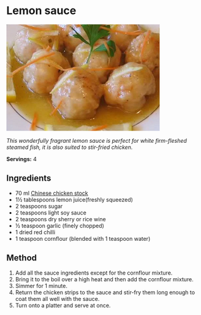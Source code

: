 # Lemon sauce

![Lemon sauce](resources/lemon-sauce.jpg)

*This wonderfully fragrant lemon sauce is perfect for white firm-fleshed steamed fish, it is also suited to stir-fried chicken.*

**Servings:** 4

## Ingredients
-   70 ml [Chinese chicken stock](../../stocks/chinese-chicken-stock.md)
- 1½ tablespoons lemon juice(freshly squeezed)
- 2 teaspoons sugar
- 2 teaspoons light soy sauce
- 2 teaspoons dry sherry or rice wine
- ½ teaspoon garlic (finely chopped)
- 1 dried red chilli
- 1 teaspoon cornflour (blended with 1 teaspoon water)

## Method
1. Add all the sauce ingredients except for the cornflour mixture.
1. Bring it to the boil over a high heat and then add the cornflour mixture.
1. Simmer for 1 minute.
1. Return the chicken strips to the sauce and stir-fry them long enough to coat them all well with the sauce.
1. Turn onto a platter and serve at once.